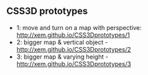 CSS3D prototypes
---

- 1: move and turn on a map with perspective: http://xem.github.io/CSS3Dprototypes/1
- 2: bigger map & vertical object - http://xem.github.io/CSS3Dprototypes/2
- 3: bigger map & varying height - http://xem.github.io/CSS3Dprototypes/3